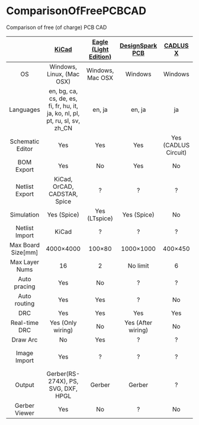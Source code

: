 ComparisonOfFreePCBCAD
======================

Comparison of free (of charge) PCB CAD

|　 | [KiCad](http://www.kicad-pcb.org/) | [Eagle (Light Edition)]((https://www.cadsoftusa.com/download-eagle/freeware/)) | [DesignSpark PCB](http://www.designspark.com/) | [CADLUS X](http://www.p-ban.com/cadlus/x_merit.html) | [PCBE](http://www.vector.co.jp/soft/winnt/business/se056371.html) | [Minimal Board Editor](http://www.suigyodo.com/online/mbe/mbe.htm) | [FreePCB](http://www.freepcb.com/) | [gEDA](http://pcb.geda-project.org/) |
|:-:|:-:|:-:|:-:|:-:|:-:|:-:|:-:|:-:|
|OS| Windows, Linux, (Mac OSX) | Windows, Mac OSX | Windows | Windows | Windows | Windows | Windows | Linux, Mac OSX, (Windows)|
|Languages| en, bg, ca, cs, de, es, fi, fr, hu, it, ja, ko, nl, pl, pt, ru, sl, sv, zh_CN | en, ja | en, ja | ja | ja | ja | en, ja | en ||Schematic Editor| Yes | Yes | Yes | Yes (CADLUS Circuit) | No | Yes (BSch3V) | Yes (TinyCAD) | Yes |
|Schematic Editor|Yes|Yes|Yes|Yes (CADLUS Circuit)|No|Yes (BSch3v)|Yes (TinyCAD)|Yes|
|BOM Export| Yes | No | Yes | No | No | No | No | No |
|Netlist Export|KiCad, OrCAD, CADSTAR, Spice| ? | ? | ? | ? | Yes | ? | ? |
|Simulation|Yes (Spice)|Yes (LTspice)|Yes (Spice)|No|No|No|No|Yes|
|Netlist Import| KiCad | ? | ? | ? | ? | No | ? | ? |
|Max Board Size[mm] |4000×4000|100×80|1000×1000|400×450|1000×1000|300×300|1524×1524|Great|
|Max Layer Nums| 16 | 2 | No limit | 6 | 256 | 4| 16 | Many|
|Auto pracing|Yes|No|?|?|No|No|?|?|
|Auto routing|Yes|Yes|?|No|No|No|?|?|
|DRC| Yes | Yes | Yes | Yes | No | Yes | Yes | Yes |
|Real-time DRC| Yes (Only wiring) | No | Yes (After wiring) | No | No | No | No | No | No |
|Draw Arc| No | Yes | ? | ? | ? | Yes | ? | Yes |
|Image Import| Yes | ? | ? | ? | ? | Yes (with BitMapConvert for MBE) | ? | ? |
|Output| Gerber(RS-274X), PS, SVG, DXF, HPGL | Gerber | Gerber | ? | Gerber | Gerber | Gerber | Gerber |
|Gerber Viewer|Yes|No|?|No|No|No|?|Yes| 
